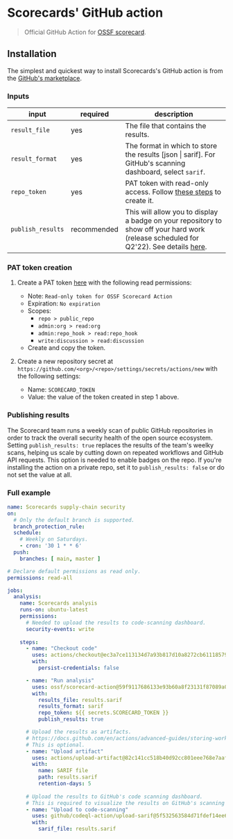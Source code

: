 # Scorecards' GitHub action

> Official GitHub Action for [OSSF scorecard](https://github.com/ossf/scorecard).

## Installation
The simplest and quickest way to install Scorecards's GitHub action is from the [GitHub's marketplace](https://github.com/marketplace/actions/scorecard-action).

### Inputs

| input | required | description |
| ----- | -------- | ----------- |
| `result_file` | yes | The file that contains the results. |
| `result_format` | yes | The format in which to store the results [json \| sarif]. For GitHub's scanning dashboard, select `sarif`. |
| `repo_token` | yes | PAT token with read-only access. Follow [these steps](#pat-token-creation) to create it. |
| `publish_results` | recommended | This will allow you to display a badge on your repository to show off your hard work (release scheduled for Q2'22). See details [here](#publishing-results).|

### PAT token creation
1. Create a PAT token [here](https://github.com/settings/tokens/new) with the following read permissions:
    - Note: `Read-only token for OSSF Scorecard Action`
    - Expiration: `No expiration`
    - Scopes: 
        * `repo > public_repo`
        * `admin:org > read:org`
        * `admin:repo_hook > read:repo_hook`
        * `write:discussion > read:discussion`
    - Create and copy the token.

2. Create a new repository secret at `https://github.com/<org>/<repo>/settings/secrets/actions/new` with the following settings:
    - Name: `SCORECARD_TOKEN`
    - Value: the value of the token created in step 1 above.

### Publishing results
The Scorecard team runs a weekly scan of public GitHub repositories in order to track 
the overall security health of the open source ecosystem.
Setting `publish_results: true` replaces the results of the team's weelky scans, 
helping us scale by cutting down on repeated workflows and GitHub API requests.
This option is needed to enable badges on the repo. If you're installing the action
on a private repo, set it to `publish_results: false` or do not set the value at all.

### Full example

```yml
name: Scorecards supply-chain security
on: 
  # Only the default branch is supported.
  branch_protection_rule:
  schedule:
    # Weekly on Saturdays.
    - cron: '30 1 * * 6'
  push:
    branches: [ main, master ]

# Declare default permissions as read only.
permissions: read-all

jobs:
  analysis:
    name: Scorecards analysis
    runs-on: ubuntu-latest
    permissions:
      # Needed to upload the results to code-scanning dashboard.
      security-events: write
    
    steps:
      - name: "Checkout code"
        uses: actions/checkout@ec3a7ce113134d7a93b817d10a8272cb61118579 # v2.4.0
        with:
          persist-credentials: false

      - name: "Run analysis"
        uses: ossf/scorecard-action@59f9117686133e93b60a8f23131f87089a076e1b
        with:
          results_file: results.sarif
          results_format: sarif
          repo_token: ${{ secrets.SCORECARD_TOKEN }}
          publish_results: true

      # Upload the results as artifacts.
      # https://docs.github.com/en/actions/advanced-guides/storing-workflow-data-as-artifacts
      # This is optional.
      - name: "Upload artifact"
        uses: actions/upload-artifact@82c141cc518b40d92cc801eee768e7aafc9c2fa2 # v2.3.1
        with:
          name: SARIF file
          path: results.sarif
          retention-days: 5
      
      # Upload the results to GitHub's code scanning dashboard.
      # This is required to visualize the results on GitHub's scanning dashboard.
      - name: "Upload to code-scanning"
        uses: github/codeql-action/upload-sarif@5f532563584d71fdef14ee64d17bafb34f751ce5 # v1.0.26
        with:
          sarif_file: results.sarif
```
